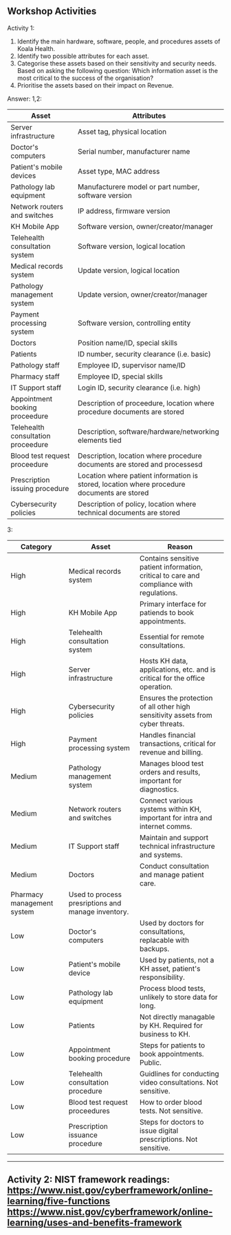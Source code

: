 Workshop Activities
---
Activity 1:
1. Identify the main hardware, software, people, and procedures assets of Koala Health.
2. Identify two possible attributes for each asset.
3. Categorise these assets based on their sensitivity and security needs. Based on asking the following question: Which information asset is the most critical to the success of the organisation?
4. Prioritise the assets based on their impact on Revenue.

Answer:
1,2:

| Asset | Attributes |
|---|---|
|Server infrastructure|Asset tag, physical location|
|Doctor's computers|Serial number, manufacturer name|
|Patient's mobile devices|Asset type, MAC address|
|Pathology lab equipment|Manufacturere model or part number, software version|
|Network routers and switches|IP address, firmware version|
|KH Mobile App|Software version, owner/creator/manager|
|Telehealth consultation system|Software version, logical location|
|Medical records system|Update version, logical location|
|Pathology management system|Update version, owner/creator/manager|
|Payment processing system|Software version, controlling entity|
|Doctors|Position name/ID, special skills|
|Patients|ID number, security clearance (i.e. basic)|
|Pathology staff|Employee ID, supervisor name/ID|
|Pharmacy staff|Employee ID, special skills|
|IT Support staff|Login ID, security clearance (i.e. high)|
|Appointment booking proceedure|Description of proceedure, location where procedure documents are stored|
|Telehealth consultation proceedure|Description, software/hardware/networking elements tied|
|Blood test request proceedure|Description, location where procedure documents are stored and processesd|
|Prescription issuing procedure|Location where patient information is stored, location where procedure documents are stored|
|Cybersecurity policies|Description of policy, location where technical documents are stored|

3:

| Category | Asset | Reason |
|---|---|---|
|High|Medical records system|Contains sensitive patient information, critical to care and compliance with regulations.|
|High|KH Mobile App|Primary interface for patiends to book appointments.|
|High|Telehealth consultation system|Essential for remote consultations.|
|High|Server infrastructure|Hosts KH data, applications, etc. and is critical for the office operation.|
|High|Cybersecurity policies|Ensures the protection of all other high sensitivity assets from cyber threats.|
|High|Payment processing system|Handles financial transactions, critical for revenue and billing.|
|Medium|Pathology management system|Manages blood test orders and results, important for diagnostics.|
|Medium|Network routers and switches|Connect various systems within KH, important for intra and internet comms.|
|Medium|IT Support staff|Maintain and support technical infrastructure and systems.|
|Medium|Doctors|Conduct consultation and manage patient care.|
|Pharmacy management system| Used to process presriptions and manage inventory.|
|Low|Doctor's computers|Used by doctors for consultations, replacable with backups.|
|Low|Patient's mobile device|Used by patients, not a KH asset, patient's responsibility.|
|Low|Pathology lab equipment|Process blood tests, unlikely to store data for long.|
|Low|Patients|Not directly managable by KH. Required for business to KH.|
|Low|Appointment booking procedure|Steps for patients to book appointments. Public.|
|Low|Telehealth consultation procedure|Guidlines for conducting video consultations. Not sensitive.|
|Low|Blood test request proceedures|How to order blood tests. Not sensitive.|
|Low|Prescription issuance procedure|Steps for doctors to issue digital prescriptions. Not sensitive.|



---
Activity 2:
NIST framework readings:
https://www.nist.gov/cyberframework/online-learning/five-functions
https://www.nist.gov/cyberframework/online-learning/uses-and-benefits-framework
---

